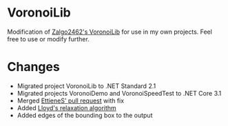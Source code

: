 # VoronoiLib
Modification of [Zalgo2462\'s VoronoiLib](https://github.com/Zalgo2462/VoronoiLib) for use in my own projects. Feel free to use or modify further.

# Changes
- Migrated project VoronoiLib to .NET Standard 2.1
- Migrated projects VoronoiDemo and VoronoiSpeedTest to .NET Core 3.1
- Merged [EttieneS\' pull request](https://github.com/Zalgo2462/VoronoiLib/pull/5) with fix
- Added [Lloyd\'s relaxation algorithm](https://en.wikipedia.org/wiki/Lloyd%27s_algorithm)
- Added edges of the bounding box to the output
